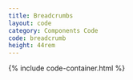 ```yaml
---
title: Breadcrumbs
layout: code
category: Components Code
code: breadcrumb
height: 44rem
---
```


{% include code-container.html %}
